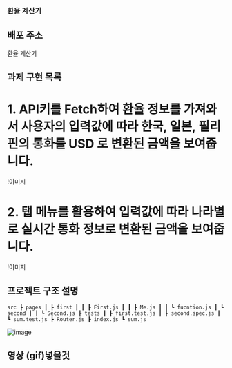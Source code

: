 ### 환율 계산기 

## 배포 주소
<a hrfe="">환율 계산기</a>

## 과제 구현 목록

# 1. API키를 Fetch하여 환율 정보를 가져와서 사용자의 입력값에 따라 한국, 일본, 필리핀의 통화를 USD 로 변환된 금액을 보여줍니다.

!이미지

# 2. 탭 메뉴를 활용하여 입력값에 따라 나라별로 실시간 통화 정보로 변환된 금액을 보여줍니다.
 
!이미지

## 프로젝트 구조 설명

`
src
 ┣ pages
 ┃ ┣ first
 ┃ ┃ ┣ First.js
 ┃ ┃ ┣ Me.js
 ┃ ┃ ┗ fucntion.js
 ┃ ┗ second
 ┃ ┃ ┗ Second.js
 ┣ tests
 ┃ ┣ first.test.js
 ┃ ┣ second.spec.js
 ┃ ┗ sum.test.js
 ┣ Router.js
 ┣ index.js
 ┗ sum.js
`

![image](https://user-images.githubusercontent.com/98315458/150923719-8576e071-274f-48a7-ac92-f571ab55468a.png)
 
 
 ## 영상 (gif)넣을것
